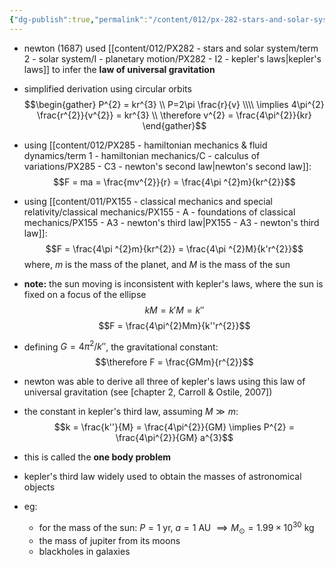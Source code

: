 ```yaml
---
{"dg-publish":true,"permalink":"/content/012/px-282-stars-and-solar-system/term-2-solar-system/i-planetary-motion/px-282-i3-newtons-laws/","noteIcon":"1","created":"2025-01-17T11:32:26.304+00:00","updated":"2025-05-08T14:33:07.402+01:00"}
---
```


- newton (1687) used [[content/012/PX282 - stars and solar system/term 2 - solar system/I - planetary motion/PX282 - I2 - kepler's laws\|kepler's laws]] to infer the **law of universal gravitation**

- simplified derivation using circular orbits
$$\begin{gather}
P^{2} = kr^{3} \\
P=2\pi \frac{r}{v} \\\\
\implies 4\pi^{2} \frac{r^{2}}{v^{2}} = kr^{3}   \\
\therefore v^{2} = \frac{4\pi^{2}}{kr}
\end{gather}$$
- using [[content/012/PX285 - hamiltonian mechanics & fluid dynamics/term 1 - hamiltonian mechanics/C - calculus of variations/PX285 - C3 - newton's second law\|newton's second law]]:
$$F = ma = \frac{mv^{2}}{r} = \frac{4\pi ^{2}m}{kr^{2}}$$
- using [[content/011/PX155 - classical mechanics and special relativity/classical mechanics/PX155 - A - foundations of classical mechanics/PX155 - A3 - newton's third law\|PX155 - A3 - newton's third law]]:
$$F = \frac{4\pi ^{2}m}{kr^{2}} = \frac{4\pi ^{2}M}{k'r^{2}}$$
	where, $m$ is the mass of the planet, and $M$ is the mass of the sun
- **note:** the sun moving is inconsistent with kepler's laws, where the sun is fixed on a focus of the ellipse 
$$kM = k'M = k''$$
$$F = \frac{4\pi^{2}Mm}{k''r^{2}}$$
- defining ${} G = 4\pi^{2}/k'' {}$, the gravitational constant:
$$\therefore F = \frac{GMm}{r^{2}}$$
- newton was able to derive all three of kepler's laws using this law of universal gravitation (see [chapter 2, Carroll & Ostile, 2007])

- the constant in kepler's third law, assuming $M\gg m:$
$$k = \frac{k''}{M} = \frac{4\pi^{2}}{GM} \implies P^{2}  = \frac{4\pi^{2}}{GM} a^{3}$$
- this is called the **one body problem**

- kepler's third law widely used to obtain the masses of astronomical objects

- eg: 
	- for the mass of the sun: $P = 1$ yr, $a=1$ AU $\implies M_{\odot} = 1.99\times10^{30}$ kg 
	- the mass of jupiter from its moons
	- blackholes in galaxies
